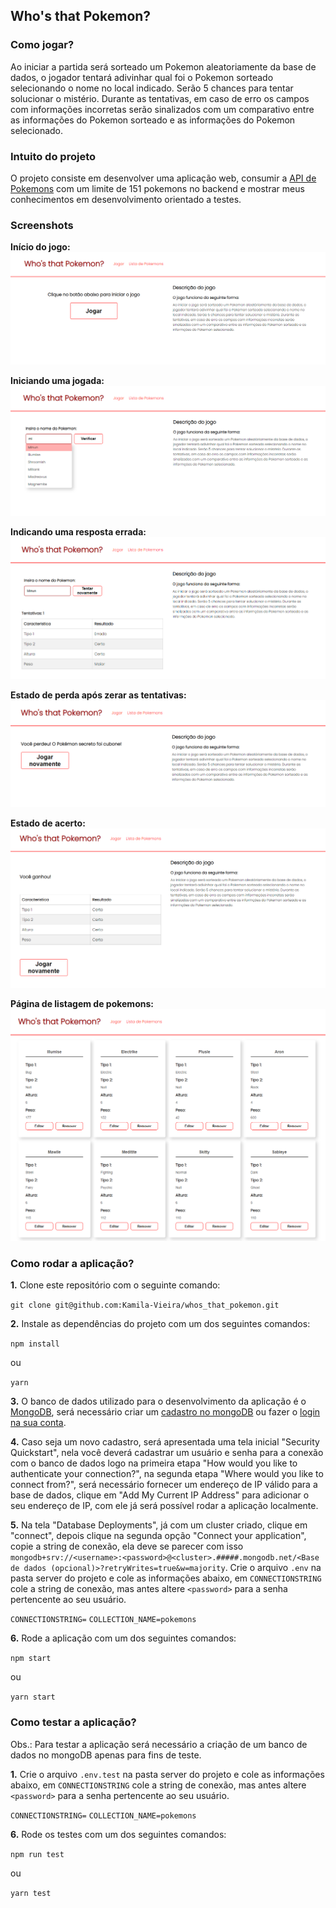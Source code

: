 ## Who's that Pokemon?

### Como jogar?

Ao iniciar a partida será sorteado um Pokemon aleatoriamente da base de dados, o jogador tentará adivinhar qual foi o Pokemon sorteado selecionando o nome no local indicado. Serão 5 chances para tentar solucionar o mistério. Durante as tentativas, em caso de erro os campos com informações incorretas serão sinalizados com um comparativo entre as informações do Pokemon sorteado e as informações do Pokemon selecionado.

### Intuito do projeto

O projeto consiste em desenvolver uma aplicação web, consumir a [API de Pokemons](https://pokeapi.co/) com um limite de 151 pokemons no backend e mostrar meus conhecimentos em desenvolvimento orientado a testes.

### Screenshots

**Início do jogo:**
<img src="/screenshots/initial_page.png"/>

**Iniciando uma jogada:**
<img src="/screenshots/playing_page.png"/>

**Indicando uma resposta errada:**
<img src="/screenshots/wrong_answer.png"/>

**Estado de perda após zerar as tentativas:**
<img src="/screenshots/lost_page.png"/>

**Estado de acerto:**
<img src="/screenshots/won_page.png"/>

**Página de listagem de pokemons:**
<img src="/screenshots/pokemons_list.png"/>

### Como rodar a aplicação?

**1.** Clone este repositório com o seguinte comando:

`git clone git@github.com:Kamila-Vieira/whos_that_pokemon.git`

**2.** Instale as dependências do projeto com um dos seguintes comandos:

`npm install`

ou

`yarn`

**3.** O banco de dados utilizado para o desenvolvimento da aplicação é o [MongoDB](https://www.mongodb.com/), será necessário criar um [cadastro no mongoDB](https://www.mongodb.com/cloud/atlas/register) ou fazer o [login na sua conta](https://account.mongodb.com/account/login). 

**4.** Caso seja um novo cadastro, será apresentada uma tela inicial "Security Quickstart", nela você deverá cadastrar um usuário e senha para a conexão com o banco de dados logo na primeira etapa "How would you like to authenticate your connection?", na segunda etapa "Where would you like to connect from?", será necessário fornecer um endereço de IP válido para a base de dados, clique em "Add My Current IP Address" para adicionar o seu endereço de IP, com ele já será possível rodar a aplicação localmente.

**5.** Na tela "Database Deployments", já com um cluster criado, clique em "connect", depois clique na segunda opção "Connect your application", copie a string de conexão, ela deve se parecer com isso `mongodb+srv://<username>:<password>@<cluster>.#####.mongodb.net/<Base de dados (opcional)>?retryWrites=true&w=majority`. Crie o arquivo `.env` na pasta server do projeto e cole as informações abaixo, em ``CONNECTIONSTRING`` cole a string de conexão, mas antes altere ``<password>`` para a senha pertencente ao seu usuário.

``
  CONNECTIONSTRING=
``
``
  COLLECTION_NAME=pokemons
``

**6.** Rode a aplicação com um dos seguintes comandos:

`npm start`

ou

`yarn start`

### Como testar a aplicação?

Obs.: Para testar a aplicação será necessário a criação de um banco de dados no mongoDB apenas para fins de teste.

**1.** Crie o arquivo `.env.test` na pasta server do projeto e cole as informações abaixo, em ``CONNECTIONSTRING`` cole a string de conexão, mas antes altere ``<password>`` para a senha pertencente ao seu usuário.

``
  CONNECTIONSTRING=
``
``
  COLLECTION_NAME=pokemons
``

**6.** Rode os testes com um dos seguintes comandos:

`npm run test`

ou

`yarn test`
